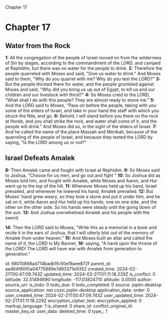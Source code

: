 Chapter 17

# Chapter 17

## Water from the Rock

**1:** All the congregation of the people of Israel moved on from the wilderness of Sin by stages, according to the commandment of the LORD, and camped at Rephidim, but there was no water for the people to drink.
**2:** Therefore the people quarreled with Moses and said, "Give us water to drink." And Moses said to them, "Why do you quarrel with me? Why do you test the LORD?"
**3:** But the people thirsted there for water, and the people grumbled against Moses and said, "Why did you bring us up out of Egypt, to kill us and our children and our livestock with thirst?"
**4:** So Moses cried to the LORD, "What shall I do with this people? They are almost ready to stone me."
**5:** And the LORD said to Moses, "Pass on before the people, taking with you some of the elders of Israel, and take in your hand the staff with which you struck the Nile, and go.
**6:** Behold, I will stand before you there on the rock at Horeb, and you shall strike the rock, and water shall come of it, and the people will drink." And Moses did so, in the sight of the elders of Israel.
**7:** And he called the name of the place Massah and Meribah, because of the quarreling of the people of Israel, and because they tested the LORD by saying, "Is the LORD among us or not?"

## Israel Defeats Amalek

**8:** Then Amalek came and fought with Israel at Rephidim.
**9:** So Moses said to Joshua, "Choose for us men, and go out and fight "
**10:** So Joshua did as Moses told him, and fought with Amalek, while Moses and Aaron, and Hur went up to the top of the hill.
**11:** Whenever Moses held up his hand, Israel prevailed, and whenever he lowered his hand, Amalek prevailed.
**12:** But Moses' hand grew weary, so they took a stone and put it under him, and he sat on it, while Aaron and Hur held up his hands, one on one side, and the other on the other side. So his hands were steady until the going down of the sun.
**13:** And Joshua overwhelmed Amalek and his people with the sword.

**14:** Then the LORD said to Moses, "Write this as a memorial in a book and recite it in the ears of Joshua, that I will utterly blot out of the memory of Amalek from under heaven."
**15:** And Moses built an altar and called the name of it, the LORD Is My Banner,
**16:** saying, "A hand upon the throne of the LORD! The LORD will have war with Amalek from generation to generation."


id: 68015868ad714badb1fc50ef8aee872f
parent_id: aa464f60f0a04775889e7d93371e9352
created_time: 2024-02-21T00:47:09.743Z
updated_time: 2024-02-21T01:11:18.229Z
is_conflict: 0
latitude: 32.51494690
longitude: -117.03824710
altitude: 0.0000
author: 
source_url: 
is_todo: 0
todo_due: 0
todo_completed: 0
source: joplin-desktop
source_application: net.cozic.joplin-desktop
application_data: 
order: 0
user_created_time: 2024-02-21T00:47:09.743Z
user_updated_time: 2024-02-21T01:11:18.229Z
encryption_cipher_text: 
encryption_applied: 0
markup_language: 1
is_shared: 0
share_id: 
conflict_original_id: 
master_key_id: 
user_data: 
deleted_time: 0
type_: 1